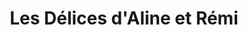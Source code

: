 ---
title: "Les Délices d'Aline et Rémi"
url: /sainte-anastasie/les-delices-daline-et-remi/
shop: boulangerie
---